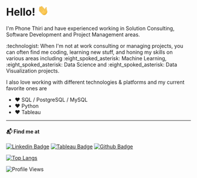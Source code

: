 # Hello! <img src="https://raw.githubusercontent.com/ptyadana/ptyadana/master/wave.gif" width="30px">
<p>I'm Phone Thiri and have experienced working in Solution Consulting, Software Development and Project Management areas.</p>

<p>:technologist: When I'm not at work consulting or managing projects, you can often find me coding, learning new stuff, and honing my skills on various areas including :eight_spoked_asterisk: Machine Learning, :eight_spoked_asterisk: Data Science and :eight_spoked_asterisk: Data Visualization projects.</p>

I also love working with different technologies & platforms and my current favorite ones are
- :heart: SQL / PostgreSQL / MySQL
- :heart: Python
- :heart: Tableau

----

#### 📬 Find me at
[![Linkedin Badge](https://img.shields.io/badge/-LinkedIn-blue?style=flat-square&logo=Linkedin&logoColor=white&link=https://www.linkedin.com/in/phonethiriyadana)](https://www.linkedin.com/in/phonethiriyadana)
[![Tableau Badge](http://img.shields.io/badge/-Tableau-orange?style=flat-square&logo=tableau&logoColor=white&link=https://public.tableau.com/profile/phonethiriyadana#!/)](https://public.tableau.com/profile/phonethiriyadana#!/)
[![Github Badge](http://img.shields.io/badge/-Github-black?style=flat-square&logo=github&link=https://github.com/ptyadana/)](https://github.com/ptyadana) 


[![Top Langs](https://github-readme-stats.vercel.app/api/top-langs/?username=ptyadana&layout=compact)](https://github.com/ptyadana/github-readme-stats)

![Profile Views](https://komarev.com/ghpvc/?username=ptyadana)